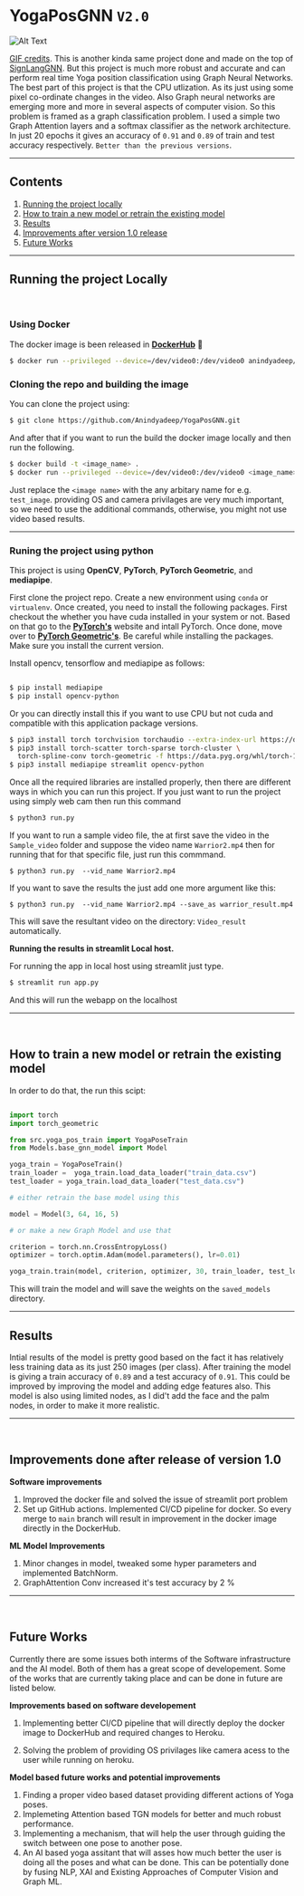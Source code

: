 # **YogaPosGNN** `V2.0`

![Alt Text](Images/warrior-result_2IogI1xJ.gif)

[GIF credits](https://www.youtube.com/watch?v=k4qaVoAbeHM&ab_channel=Howcast). This is another kinda same project done and made on the top of [SignLangGNN](https://github.com/Anindyadeep/SignLangGNN). But this project is much more robust and accurate and can perform real time Yoga position classification using Graph Neural Networks. The best part of this project is that the CPU utlization. As its just using some pixel co-ordinate changes in the video. Also Graph neural networks are emerging more and more in several aspects of computer vision. So this problem is framed as a graph classification problem. I used a simple two Graph Attention layers and a softmax classifier as the network architecture. In just 20 epochs it gives an accuracy of `0.91` and `0.89` of train and test accuracy respectively. `Better than the previous versions`.

---

## **Contents**

1. [ Running the project locally ](#run_project_locally)
2. [ How to train a new model or retrain the existing model ](#re_train_model)
3. [ Results ](#results)
4. [ Improvements after version 1.0 release ](#improvements)
5. [ Future Works ](#future_works)

---

<a name="run_project_locally"></a>
## **Running the project Locally**
<br>

### **Using Docker**

The docker image is been released in [**DockerHub**](https://hub.docker.com/repository/docker/anindyadeep/yoga_pose_gnn) 🥳
```bash
$ docker run --privileged --device=/dev/video0:/dev/video0 anindyadeep/yoga_pose_gnn:master-3e72318
```

### **Cloning the repo and building the image**

You can clone the project using:
```bash
$ git clone https://github.com/Anindyadeep/YogaPosGNN.git
```
And after that if you want to run the build the docker image locally and then run the following.

```bash
$ docker build -t <image_name> .
$ docker run --privileged --device=/dev/video0:/dev/video0 <image_name>
```

Just replace the `<image name>` with the any arbitary name for e.g. `test_image`.
providing OS and camera privilages are very much important, so we need to use the additional commands, otherwise, you might not use video based results. 

----

### **Runing the project using python**

This project is using **OpenCV**, **PyTorch**, **PyTorch Geometric**, and **mediapipe**.

First clone the project repo. Create a new environment using `conda` or `virtualenv`. Once created, you need to install the following packages. First checkout the whether you have cuda installed in your system or not. Based on that go to the **[PyTorch's](https://pytorch.org/)** website and intall PyTorch. Once done, move over to **[PyTorch Geometric's](https://pytorch-geometric.readthedocs.io/en/latest/notes/installation.html)**. Be careful while installing the packages. Make sure you install the current version. 

Install opencv, tensorflow and mediapipe as follows:

```bash

$ pip install mediapipe
$ pip install opencv-python

```

Or you can directly install this if you want to use CPU but not cuda and compatible with this application package versions. 

```bash
$ pip3 install torch torchvision torchaudio --extra-index-url https://download.pytorch.org/whl/cpu
$ pip3 install torch-scatter torch-sparse torch-cluster \
  torch-spline-conv torch-geometric -f https://data.pyg.org/whl/torch-1.12.0+cpu.html
$ pip3 install mediapipe streamlit opencv-python 
```

Once all the required libraries are installed properly, then there are different ways in which you can run this project. If you just want to run the project using simply web cam then run this command

```bash
$ python3 run.py
```

If you want to run a sample video file, the at first save the video in the `Sample_video` folder and suppose the video name `Warrior2.mp4` then for running that for that specific file, just run this commmand.

```
$ python3 run.py  --vid_name Warrior2.mp4
```

If you want to save the results the just add one more argument like this:

```
$ python3 run.py  --vid_name Warrior2.mp4 --save_as warrior_result.mp4
```
This will save the resultant video on the directory: `Video_result` automatically.

**Running the results in streamlit Local host.**

For running the app in local host using streamlit just type.

```bash
$ streamlit run app.py
```
And this will run the webapp on the localhost


----
<br>


<a name="re_train_model"></a>
## **How to train a new model or retrain the existing model**

In order to do that, the run this scipt:
```py

import torch
import torch_geometric 

from src.yoga_pos_train import YogaPoseTrain
from Models.base_gnn_model import Model 

yoga_train = YogaPoseTrain()
train_loader =  yoga_train.load_data_loader("train_data.csv")
test_loader = yoga_train.load_data_loader("test_data.csv")

# either retrain the base model using this

model = Model(3, 64, 16, 5)

# or make a new Graph Model and use that

criterion = torch.nn.CrossEntropyLoss()
optimizer = torch.optim.Adam(model.parameters(), lr=0.01)

yoga_train.train(model, criterion, optimizer, 30, train_loader, test_loader)
```

This will train the model and will save the weights on the `saved_models` directory. 

---

<a name="results"></a>
## **Results**

Intial results of the model is pretty good based on the fact it has relatively less training data as its just 250 images (per class). After training the model is giving a train accuracy of `0.89` and a test accuracy of `0.91`. This could be improved by improving the model and adding edge features also. This model is also using limited nodes, as I did't add the face and the palm nodes, in order to make it more realistic. 

---
<br>

<a name="improvements"></a>
## **Improvements done after release of version 1.0**

**Software improvements**

1. Improved the docker file and solved the issue of streamlit port problem
2. Set up GitHub actions. Implemented CI/CD pipeline for docker. So every merge to `main` branch will result in improvement in the docker image directly in the DockerHub.

**ML Model Improvements**

1. Minor changes in model, tweaked some hyper parameters and implemented BatchNorm. 
2. GraphAttention Conv increased it's test accuracy by 2 %

---

<br>

<a name="future_works"></a>
## **Future Works**

Currently there are some issues both interms of the Software infrastructure and the AI model. Both of them has a great scope of developement. Some of the works that are currently taking place and can be done in future are listed below. 

**Improvements based on software developement**

1. Implementing better CI/CD pipeline that will directly deploy the docker image to DockerHub and required changes to Heroku.

2. Solving the problem of providing OS privilages like camera acess to the user while running on heroku. 

**Model based future works and potential improvements**

1. Finding a proper video based dataset providing different actions of Yoga poses. 
2. Implemeting Attention based TGN models for better and much robust performance. 
3. Implementing a mechanism, that will help the user through guiding the switch between one pose to another pose.
4. An AI based yoga assitant that will asses how much better the user is doing all the poses and what can be done. This can be potentially done by fusing NLP, XAI and Existing Approaches of Computer Vision and Graph ML.
